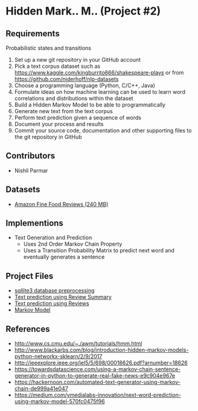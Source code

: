 # Hidden Mark.. M.. (Project #2)

## Requirements
   Probabilistic states and transitions
1. Set up a new git repository in your GitHub account
2. Pick a text corpus dataset such as
https://www.kaggle.com/kingburrito666/shakespeare-plays
or from https://github.com/niderhoff/nlp-datasets
3. Choose a programming language (Python, C/C++, Java)
4. Formulate ideas on how machine learning can be used to learn word correlations and distributions within the dataset
5. Build a Hidden Markov Model to be able to programmatically
1. Generate new text from the text corpus
2. Perform text prediction given a sequence of words
6. Document your process and results
7. Commit your source code, documentation and other supporting files to the git repository in GitHub 

## Contributors
- Nishil Parmar

## Datasets
- [Amazon Fine Food Reviews (240 MB)](https://www.kaggle.com/snap/amazon-fine-food-reviews)

## Implementions
- Text Generation and Prediction
  - Uses 2nd Order Markov Chain Property
  - Uses a Transition Probability Matrix to predict next word and eventually generates a sentence

## Project Files
- [sqllite3 database preprocessing](https://github.com/nishil70/HiddenMarkovModel/blob/master/notebooks/1_preprocessing.ipynb)
- [Text prediction using Review Summary](https://github.com/nishil70/HiddenMarkovModel/blob/master/notebooks/2_building-dictionary.ipynb)
- [Text prediction using Reviews](https://github.com/nishil70/HiddenMarkovModel/blob/master/notebooks/3_generate-sentences.ipynb)
- [Markov Model](https://github.com/nishil70/HiddenMarkovModel/blob/master/models/MarkovModel.py)

## References
- http://www.cs.cmu.edu/~./awm/tutorials/hmm.html
- http://www.blackarbs.com/blog/introduction-hidden-markov-models-python-networkx-sklearn/2/9/2017
- http://ieeexplore.ieee.org/iel5/5/698/00018626.pdf?arnumber=18626
- https://towardsdatascience.com/using-a-markov-chain-sentence-generator-in-python-to-generate-real-fake-news-e9c904e967e
- https://hackernoon.com/automated-text-generator-using-markov-chain-de999a41e047
- https://medium.com/ymedialabs-innovation/next-word-prediction-using-markov-model-570fc0475f96
